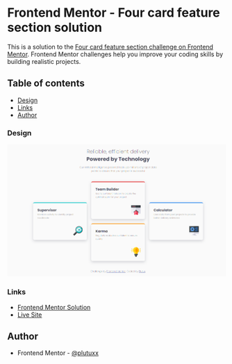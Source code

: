# Frontend Mentor - Four card feature section solution

This is a solution to the [Four card feature section challenge on Frontend Mentor](https://www.frontendmentor.io/challenges/four-card-feature-section-weK1eFYK). Frontend Mentor challenges help you improve your coding skills by building realistic projects.

## Table of contents

- [Design](#design)
- [Links](#links)
- [Author](#author)

### Design

![](./design/desktop-design.png)

### Links

- [Frontend Mentor Solution](https://www.frontendmentor.io/solutions/four-card-feature-section-qmxlrP7sn1)
- [Live Site](https://plutuxx.github.io/Four-card-feature-section.io/)

## Author

- Frontend Mentor - [@plutuxx](https://www.frontendmentor.io/profile/plutuxx)
